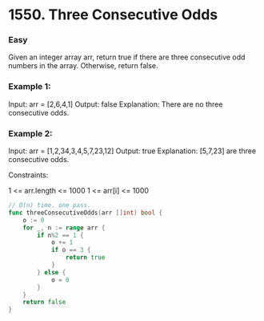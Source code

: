 # 1550. Three Consecutive Odds

### Easy

Given an integer array arr, return true if there are three consecutive odd numbers in the array. Otherwise, return false.

### Example 1:

Input: arr = [2,6,4,1]
Output: false
Explanation: There are no three consecutive odds.

### Example 2:

Input: arr = [1,2,34,3,4,5,7,23,12]
Output: true
Explanation: [5,7,23] are three consecutive odds.

Constraints:

1 <= arr.length <= 1000
1 <= arr[i] <= 1000

```go
// O(n) time. one pass.
func threeConsecutiveOdds(arr []int) bool {
	o := 0
	for _, n := range arr {
		if n%2 == 1 {
			o += 1
			if o == 3 {
				return true
			}
		} else {
			o = 0
		}
	}
	return false
}
```